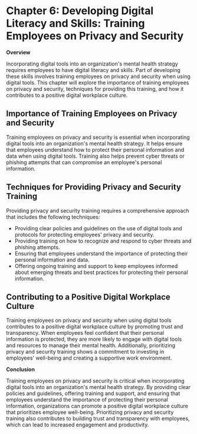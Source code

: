 Chapter 6: Developing Digital Literacy and Skills: Training Employees on Privacy and Security
=============================================================================================

**Overview**

Incorporating digital tools into an organization's mental health strategy requires employees to have digital literacy and skills. Part of developing these skills involves training employees on privacy and security when using digital tools. This chapter will explore the importance of training employees on privacy and security, techniques for providing this training, and how it contributes to a positive digital workplace culture.

Importance of Training Employees on Privacy and Security
--------------------------------------------------------

Training employees on privacy and security is essential when incorporating digital tools into an organization's mental health strategy. It helps ensure that employees understand how to protect their personal information and data when using digital tools. Training also helps prevent cyber threats or phishing attempts that can compromise an employee's personal information.

Techniques for Providing Privacy and Security Training
------------------------------------------------------

Providing privacy and security training requires a comprehensive approach that includes the following techniques:

* Providing clear policies and guidelines on the use of digital tools and protocols for protecting employees' privacy and security.
* Providing training on how to recognize and respond to cyber threats and phishing attempts.
* Ensuring that employees understand the importance of protecting their personal information and data.
* Offering ongoing training and support to keep employees informed about emerging threats and best practices for protecting their personal information.

Contributing to a Positive Digital Workplace Culture
----------------------------------------------------

Training employees on privacy and security when using digital tools contributes to a positive digital workplace culture by promoting trust and transparency. When employees feel confident that their personal information is protected, they are more likely to engage with digital tools and resources to manage their mental health. Additionally, prioritizing privacy and security training shows a commitment to investing in employees' well-being and creating a supportive work environment.

**Conclusion**

Training employees on privacy and security is critical when incorporating digital tools into an organization's mental health strategy. By providing clear policies and guidelines, offering training and support, and ensuring that employees understand the importance of protecting their personal information, organizations can promote a positive digital workplace culture that prioritizes employee well-being. Prioritizing privacy and security training also contributes to building trust and transparency with employees, which can lead to increased engagement and productivity.
